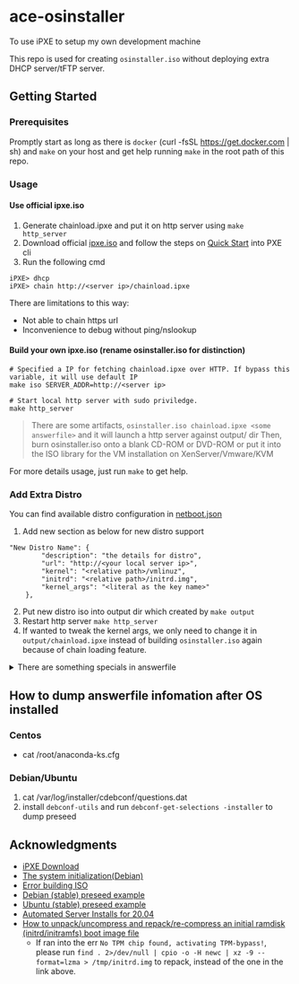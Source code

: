 # ace-osinstaller
To use iPXE to setup my own development machine

This repo is used for creating `osinstaller.iso` without deploying extra DHCP server/tFTP server.

## Getting Started

### Prerequisites
Promptly start as long as there is `docker` (curl -fsSL https://get.docker.com | sh) and `make` on your host and get help running `make` in the root path of this repo.

### Usage
#### Use official ipxe.iso
1. Generate chainload.ipxe and put it on http server using `make http_server`
2. Download official [ipxe.iso](http://boot.ipxe.org/ipxe.iso) and follow the steps on [Quick Start](https://ipxe.org/) into PXE cli
3. Run the following cmd
```
iPXE> dhcp
iPXE> chain http://<server ip>/chainload.ipxe
```
There are limitations to this way:
- Not able to chain https url
- Inconvenience to debug without ping/nslookup

#### Build your own ipxe.iso (rename osinstaller.iso for distinction)
```
# Specified a IP for fetching chainload.ipxe over HTTP. If bypass this variable, it will use default IP
make iso SERVER_ADDR=http://<server ip>

# Start local http server with sudo priviledge.
make http_server
```
> There are some artifacts, `osinstaller.iso chainload.ipxe <some answerfile>` and it will launch a http server against output/ dir
Then, burn osinstaller.iso onto a blank CD-ROM or DVD-ROM or put it into the ISO library for the VM installation on XenServer/Vmware/KVM

For more details usage, just run `make` to get help.

### Add Extra Distro
You can find available distro configuration in [netboot.json](https://github.com/acefei/ace-osinstaller/blob/master/scripts/netboot.json)
 
1. Add new section as below for new distro support 
```
"New Distro Name": {
        "description": "the details for distro",
        "url": "http://<your local server ip>",
        "kernel": "<relative path>/vmlinuz",
        "initrd": "<relative path>/initrd.img",
        "kernel_args": "<literal as the key name>"
    },
```
2. Put new distro iso into output dir which created by `make output`
3. Restart http server `make http_server`
4. If wanted to tweak the kernel args, we only need to change it in `output/chainload.ipxe` instead of building `osinstaller.iso` again because of chain loading feature.

<details>
  <summary>There are something specials in answerfile</summary>

1. Use /dev/xvda which is simply the Xen disk storage devices as disk partition , you need to update it if you use other Hypervisor
2. Use Text mode instead of desktop environment
3. Create an encrypted password for the user configuration in answerfile
 ```
   python3 -c 'import crypt,getpass;pw=getpass.getpass();print(crypt.crypt(pw) if (pw==getpass.getpass("Confirm: ")) else exit())'
 ```
</details>

## How to dump answerfile infomation after OS installed
### Centos
- cat /root/anaconda-ks.cfg
### Debian/Ubuntu
1. cat /var/log/installer/cdebconf/questions.dat
2. install `debconf-utils` and run `debconf-get-selections -installer` to dump preseed

## Acknowledgments

* [iPXE Download](http://ipxe.org/download)
* [The system initialization(Debian)](https://www.debian.org/doc/manuals/debian-reference/ch03.en.html) 
* [Error building ISO](https://forum.ipxe.org/showthread.php?tid=8080)
* [Debian (stable) preseed example](https://www.debian.org/releases/stable/example-preseed.txt)
* [Ubuntu (stable) preseed example](https://help.ubuntu.com/stable/installation-guide/example-preseed.txt)
* [Automated Server Installs for 20.04](https://wiki.ubuntu.com/FoundationsTeam/AutomatedServerInstalls#Differences_from_debian-installer_preseeding)
* [How to unpack/uncompress and repack/re-compress an initial ramdisk (initrd/initramfs) boot image file](https://access.redhat.com/solutions/24029)
  * If ran into the err `No TPM chip found, activating TPM-bypass!`, please run `find . 2>/dev/null | cpio -o -H newc | xz -9 --format=lzma > /tmp/initrd.img` to repack, instead of the one in the link above.
